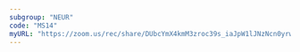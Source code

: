 ```yaml
---
subgroup: "NEUR"
code: "MS14"
myURL: "https://zoom.us/rec/share/DUbcYmX4kmM3zroc39s_iaJpW1lJNzNcn0yrwHYkIvnAwHbUnwXInIjWlQTjVABx.eSihdU9EG5ocd5ZQ?startTime=1623867315000"
---
```

